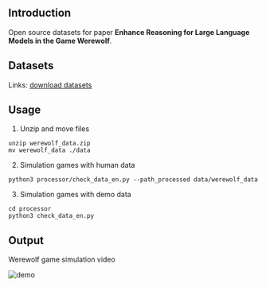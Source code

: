 


## Introduction
Open source datasets for paper **Enhance Reasoning for Large Language Models in the Game Werewolf**.

## Datasets
Links:
[download datasets](https://drive.google.com/file/d/1pw6uIPdjfxssEPELA-U6neejmZ2sIrpe/view?usp=sharing)


## Usage
1. Unzip and move files
```shell
unzip werewolf_data.zip
mv werewolf_data ./data
```

2. Simulation games with human data
```shell
python3 processor/check_data_en.py --path_processed data/werewolf_data
```

3. Simulation games with demo data
```shell
cd processor
python3 check_data_en.py
```

## Output
Werewolf game simulation video

![demo](demo/demo_image.png)